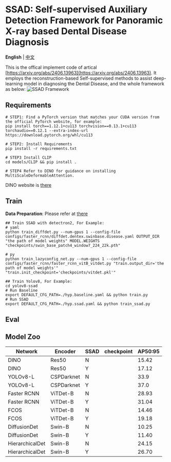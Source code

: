 # SSAD: Self-supervised Auxiliary Detection Framework for Panoramic X-ray based Dental Disease Diagnosis

**English** | [中文](README_zh.md)

This is the offical implement code of artical [https://arxiv.org/abs/2406.13963](https://arxiv.org/abs/2406.13963). It employs the reconstruction-based Self-supervised methods to assist deep-learning model in diagnosing the Dental Disease, and the whole framework as below:
![SSAD Framework](https://github.com/Dylonsword/SSAD/blob/main/figure/ssad_framework.png)

## Requirements
```
# STEP1: Find a PyTorch version that matches your CUDA version from the official PyTorch website, for example:
pip install torch==1.12.1+cu113 torchvision==0.13.1+cu113 torchaudio==0.12.1 --extra-index-url https://download.pytorch.org/whl/cu113

# STEP2: Install Requirements
pip install -r requirements.txt

# STEP3 Install CLIP
cd models/CLIP && pip install .

# STEP4 Refer to DINO for guidance on installing MultiScaleDeformableAttention.
```
DINO website is [there](https://github.com/IDEA-Research/DINO)


## Train
**Data Preparation**: Please refer at [there](https://github.com/xyzlancehe/DentexSegAndDet)
```
## Train SSAD with detectron2, For Example:
# yaml
python train_diffdet.py --num-gpus 1 --config-file configs/faster_rcnn/diffdet.dentex.swinbase.disease.yaml OUTPUT_DIR "the path of model weights" MODEL.WEIGHTS "checkpoints/swin_base_patch4_window7_224_22k.pth"

# py
python train_lazyconfig_net.py --num-gpus 1 --config-file configs/faster_rcnn/faster_rcnn_vitB_vitdet.py "train.output_dir='the path of model weights'" "train.init_checkpoint='checkpoints/vitdet.pkl'" 

## Train Yolov8, For Example:
cd yolov8-ssad
# Run Baseline
export DEFAULT_CFG_PATH=./hyp.baseline.yaml && python train.py
# Run SSAD
export DEFAULT_CFG_PATH=./hyp.ssad.yaml && python train_ssad.py
```

## Eval


## Model Zoo
| Network | Encoder | SSAD | checkpoint | AP50:95 |
|--------|--------|--------|--------|--------|
| DINO | Res50 | N |  | 15.42 |
| DINO | Res50 | Y |  | 17.12 |
| YOLOv8-L  | CSPDarknet | N |  |  33.9 |
| YOLOv8-L  | CSPDarknet | Y |  | 37.0 |
| Faster RCNN | ViTDet-B | N |  | 28.93 |
| Faster RCNN | ViTDet-B | Y |  | 31.04 |
| FCOS | ViTDet-B | N |  | 14.46 |
| FCOS | ViTDet-B | Y |  | 19.18 |
| DiffusionDet | Swin-B | N |  | 10.25 |
| DiffusionDet | Swin-B | Y |  | 11.40 |
| HierarchicalDet | Swin-B | N |  | 24.15 |
| HierarchicalDet | Swin-B | Y |  | 26.70 |